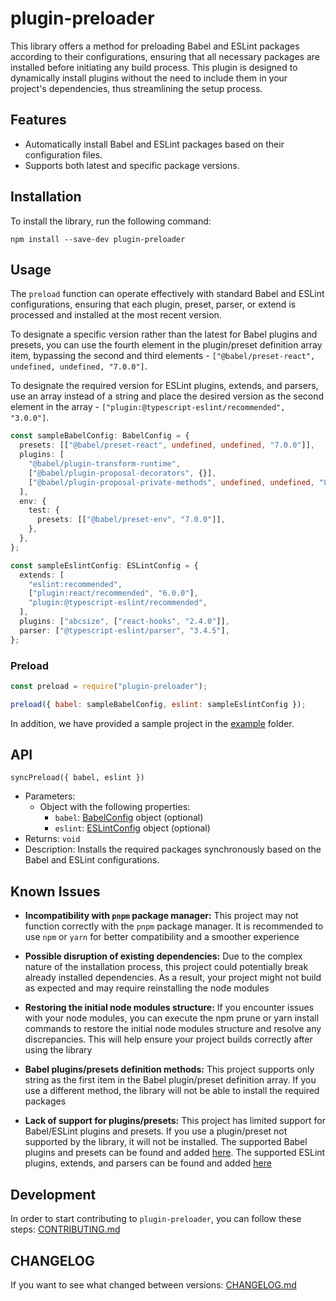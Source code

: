 # plugin-preloader

This library offers a method for preloading Babel and ESLint packages according to their configurations, ensuring that all necessary packages are installed before initiating any build process. This plugin is designed to dynamically install plugins without the need to include them in your project's dependencies, thus streamlining the setup process.

## Features
- Automatically install Babel and ESLint packages based on their configuration files.
- Supports both latest and specific package versions.

## Installation
To install the library, run the following command:

```shell
npm install --save-dev plugin-preloader
```

## Usage
The `preload` function can operate effectively with standard Babel and ESLint configurations, ensuring that each plugin, preset, parser, or extend is processed and installed at the most recent version.

To designate a specific version rather than the latest for Babel plugins and presets, you can use the fourth element in the plugin/preset definition array item, bypassing the second and third elements - `["@babel/preset-react", undefined, undefined, "7.0.0"]`.

To designate the required version for ESLint plugins, extends, and parsers, use an array instead of a string and place the desired version as the second element in the array - `["plugin:@typescript-eslint/recommended", "3.0.0"]`.

```typescript
const sampleBabelConfig: BabelConfig = {
  presets: [["@babel/preset-react", undefined, undefined, "7.0.0"]],
  plugins: [
    "@babel/plugin-transform-runtime",
    ["@babel/plugin-proposal-decorators", {}],
    ["@babel/plugin-proposal-private-methods", undefined, undefined, "8.0.0"],
  ],
  env: {
    test: {
      presets: [["@babel/preset-env", "7.0.0"]],
    },
  },
};

const sampleEslintConfig: ESLintConfig = {
  extends: [
    "eslint:recommended",
    ["plugin:react/recommended", "6.0.0"],
    "plugin:@typescript-eslint/recommended",
  ],
  plugins: ["abcsize", ["react-hooks", "2.4.0"]],
  parser: ["@typescript-eslint/parser", "3.4.5"],
};
```

### Preload

```javascript
const preload = require("plugin-preloader");

preload({ babel: sampleBabelConfig, eslint: sampleEslintConfig });
```

In addition, we have provided a sample project in the [example](https://github.com/upgradejs/plugin-preloader/tree/main/example) folder.
## API

`syncPreload({ babel, eslint })`
- Parameters:
  - Object with the following properties:
    - `babel`: [BabelConfig](https://github.com/upgradejs/plugin-preloader/blob/66d1433eae5dc09fdd47ef92f5b2423e2ce8b4f2/src/types/index.ts#L19) object (optional)
    - `eslint`: [ESLintConfig](https://github.com/upgradejs/plugin-preloader/blob/66d1433eae5dc09fdd47ef92f5b2423e2ce8b4f2/src/types/index.ts#L23) object (optional)
- Returns: `void`
- Description: Installs the required packages synchronously based on the Babel and ESLint configurations.

## Known Issues
- **Incompatibility with `pnpm` package manager:** This project may not function correctly with the `pnpm` package manager. It is recommended to use `npm` or `yarn` for better compatibility and a smoother experience

- **Possible disruption of existing dependencies:** Due to the complex nature of the installation process, this project could potentially break already installed dependencies. As a result, your project might not build as expected and may require reinstalling the node modules

- **Restoring the initial node modules structure:** If you encounter issues with your node modules, you can execute the npm prune or yarn install commands to restore the initial node modules structure and resolve any discrepancies. This will help ensure your project builds correctly after using the library

- **Babel plugins/presets definition methods:** This project supports only string as the first item in the Babel plugin/preset definition array. If you use a different method, the library will not be able to install the required packages

- **Lack of support for plugins/presets:** This project has limited support for Babel/ESLint plugins and presets. If you use a plugin/preset not supported by the library, it will not be installed. The supported Babel plugins and presets can be found and added [here](https://github.com/upgradejs/plugin-preloader/tree/5c993bd8110dec4b10d6741854babf3d07692a0e/src/maps/babel). The supported ESLint plugins, extends, and parsers can be found and added [here](https://github.com/upgradejs/plugin-preloader/tree/5c993bd8110dec4b10d6741854babf3d07692a0e/src/maps/eslint)

## Development
In order to start contributing to `plugin-preloader`, you can follow these steps: [CONTRIBUTING.md](CONTRIBUTING.md)

## CHANGELOG
If you want to see what changed between versions: [CHANGELOG.md](CHANGELOG.md)
